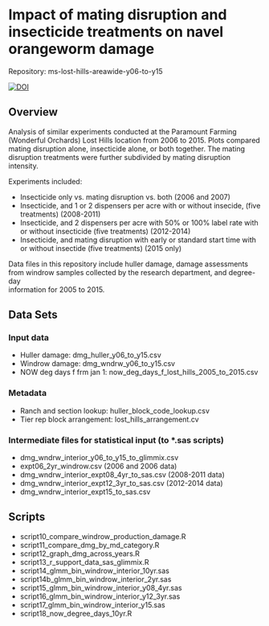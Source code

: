 # Impact of mating disruption and insecticide treatments on navel orangeworm damage

Repository:  ms-lost-hills-areawide-y06-to-y15

[![DOI](https://zenodo.org/badge/335468449.svg)](https://zenodo.org/badge/latestdoi/335468449)

## Overview

Analysis of similar experiments conducted at the Paramount Farming (Wonderful
Orchards) Lost Hills location from 2006 to 2015. Plots compared mating 
disruption alone, insecticide alone, or both together. The mating disruption 
treatments were further subdivided by mating disruption intensity.

Experiments included:
 - Insecticide only vs. mating disruption vs. both (2006 and 2007)
 - Insecticide, and 1 or 2 dispensers per acre with or without insecide,
 (five treatments) (2008-2011)
 - Insecticide, and 2 dispensers per acre with 50% or 100% label rate
 with or without insecticide (five treatments) (2012-2014)
 - Insecticide, and mating disruption with early or standard start time
 with or without insectide (five treatments) (2015 only)

Data files in this repository include huller damage, damage assessments from
windrow samples collected by the research department, and degree-day \
information for 2005 to 2015.

## Data Sets

### Input data
 - Huller damage: dmg_huller_y06_to_y15.csv
 - Windrow damage: dmg_wndrw_y06_to_y15.csv
 - NOW deg days f frm jan 1: now_deg_days_f_lost_hills_2005_to_2015.csv

### Metadata
 - Ranch and section lookup: huller_block_code_lookup.csv
 - Tier rep block arrangement: lost_hills_arrangement.cv

### Intermediate files for statistical input (to *.sas scripts)
 - dmg_wndrw_interior_y06_to_y15_to_glimmix.csv
 - expt06_2yr_windrow.csv (2006 and 2006 data)
 - dmg_wndrw_interior_expt08_4yr_to_sas.csv (2008-2011 data)
 - dmg_wndrw_interior_expt12_3yr_to_sas.csv (2012-2014 data)
 - dmg_wndrw_interior_expt15_to_sas.csv

## Scripts
 - script10_compare_windrow_production_damage.R
 - script11_compare_dmg_by_md_category.R
 - script12_graph_dmg_across_years.R
 - script13_r_support_data_sas_glimmix.R
 - script14_glmm_bin_windrow_interior_10yr.sas
 - script14b_glmm_bin_windrow_interior_2yr.sas
 - script15_glmm_bin_windrow_interior_y08_4yr.sas
 - script16_glmm_bin_windrow_interior_y12_3yr.sas
 - script17_glmm_bin_windrow_interior_y15.sas
 - script18_now_degree_days_10yr.R
 
